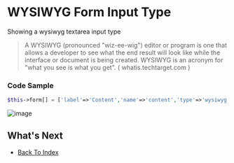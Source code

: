 # WYSIWYG Form Input Type
Showing a wysiwyg textarea input type

> A WYSIWYG (pronounced "wiz-ee-wig") editor or program is one that allows a developer to see what the end result will look like while the interface or document is being created. WYSIWYG is an acronym for "what you see is what you get". ( whatis.techtarget.com )


### Code Sample
```php
$this->form[] = ['label'=>'Content','name'=>'content','type'=>'wysiwyg'];
```


![image](https://cloud.githubusercontent.com/assets/6733315/23845248/93bf74da-07f9-11e7-8ca5-1ae27cb67be7.png)


## What's Next
- [Back To Index](./index.md)
